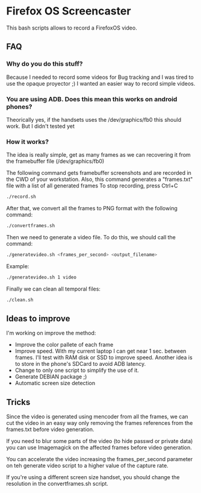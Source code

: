 # Firefox OS Screencaster

This bash scripts allows to record a FirefoxOS video.

## FAQ
### Why do you do this stuff?

Because I needed to record some videos for Bug tracking and I was tired to use the opaque proyector ;) I wanted an easier way to record simple videos.

### You are using ADB. Does this mean this works on android phones?

Theorically yes, if the handsets uses the /dev/graphics/fb0 this should work. But I didn't tested yet 

### How it works?

The idea is really simple, get as many frames as we can recovering it from the framebuffer file (/dev/graphics/fb0)

The following command gets framebuffer screenshots and are recorded in the CWD of your workstation.
Also, this command generates a "frames.txt" file with a list of all generated frames
To stop recording, press Ctrl+C

```bash
./record.sh
```

After that, we convert all the frames to PNG format with the following command:

```bash
./convertframes.sh
```

Then we need to generate a video file. To do this, we should call the command:

```bash
./generatevideo.sh <frames_per_second> <output_filename>
```

Example:

```bash
./generatevideo.sh 1 video
```

Finally we can clean all temporal files:

```bash
./clean.sh
```

## Ideas to improve

I'm working on improve the method:

 * Improve the color pallete of each frame
 * Improve speed. With my current laptop I can get near 1 sec. between frames. I'll test with RAM disk or SSD to improve speed. Another idea is to store in the phone's SDCard to avoid ADB latency.
 * Change to only one script to simplify the use of it.
 * Generate DEBIAN package ;)
 * Automatic screen size detection

## Tricks

Since the video is generated using mencoder from all the frames, we can cut the video in an easy way only removing the frames references from the frames.txt before video generation.

If you need to blur some parts of the video (to hide passwd or private data) you can use Imagemagick on the affected frames before video generation.

You can accelerate the video increasing the frames_per_second parameter on teh generate video script to a higher value of the capture rate.

If you're using a different screen size handset, you should change the resolution in the convertframes.sh script.

